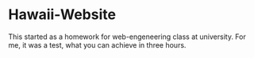 # Hawaii-Website

This started as a homework for web-engeneering class at university.
For me, it was a test, what you can achieve in three hours. 
